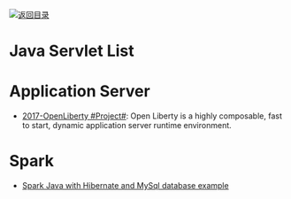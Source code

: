 [![返回目录](https://user-images.githubusercontent.com/5803001/38079637-ff0abcf0-3371-11e8-9b76-ad651620afc7.jpg)](https://github.com/wx-chevalier/Awesome-Lists) 

# Java Servlet List

# Application Server

- [2017-OpenLiberty #Project#](https://github.com/OpenLiberty/open-liberty): Open Liberty is a highly composable, fast to start, dynamic application server runtime environment.

# Spark

- [Spark Java with Hibernate and MySql database example](https://parg.co/U9j)
